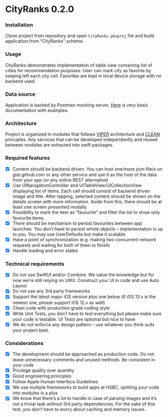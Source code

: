 # CityRanks 0.2.0

### Installation

Clone project from repository and open `CityRanks.pbxproj` file and build application from "CityRanks" scheme.

### Usage

CityRanks demonstrates implementation of table view containing list of cities for recommendation purposes. User can mark city as favorite by swiping left each city cell. Favorites are kept in local device storage with no backend used.

### Data source

Application is backed by Postman mocking server. [Here](https://red-sunset-227940.postman.co/collections/7958052-6ffaf5b8-ab5e-4267-89ad-57d1b02b87c3) is very basic documentation with examples.

### Architecture

Project is organized in modules that follows [VIPER](https://mutualmobile.com/resources/meet-viper-fast-agile-non-lethal-ios-architecture-framework) architecture and [CLEAN](https://blog.cleancoder.com/uncle-bob/2012/08/13/the-clean-architecture.html) principles. Any services that can be developed independently and reused between modules are extracted into swift packages.

### Required features

- [x] Content should be backend driven. You can host one/more json file/s on gist.github.com or any other service and use it as the host of the data from your app (or any online REST alternative)
- [x] Use UINavigationController and UITableView/UICollectionView displaying list of items. Each cell should consist of backend driven image and title. After tapping, selected content should be shown on the details screen with more information. Aside from this, there should be at least one screen presented modally
- [x] Possibility to mark the item as “favourite” and filter the list to show only favourite items.
- [x] There should be mechanism to persist favourites between app launches. You don’t have
to persist whole objects – implementation is up to you. You may use UserDefaults but
make it scalable
- [x] Have a point of synchronization (e.g. making two concurrent network requests and
waiting for both of them to finish)
- [x] Handle loading and error states

### Technical requirements

- [x] Do not use SwiftUI and/or Combine. We value the knowledge but for now we’re still relying on UIKit. Construct your UI in code and use Auto Layout
- [x] Do not use any 3rd party frameworks
- [x] Support the latest major iOS version plus one below (if iOS 13.x is the newest one,
please support iOS 12.x as well)
- [x] Clean code with production grade coding style
- [x] Write Unit Tests, you don’t have to test everything but please make sure your code is
testable. UI Tests are optional but nice to have
- [x] We do not enforce any design pattern – use whatever you think suits your project best.

### Considerations

- [x] The development should be approached as production code. Do not leave unnecessary comments and unused methods. Be consistent in your code
- [x] Privilege quality over quantity
- [x] Good engineering principles
- [x] Follow Apple Human Interface Guidelines
- [x] We use multiple frameworks to build apps at HSBC, splitting your code into modules is a
plus
- [x] We know that there’s a lot to handle in case of parsing images and it’s not a trivial task
without 3rd party dependencies. For the sake of this test, you don’t have to worry about caching and memory issues.
